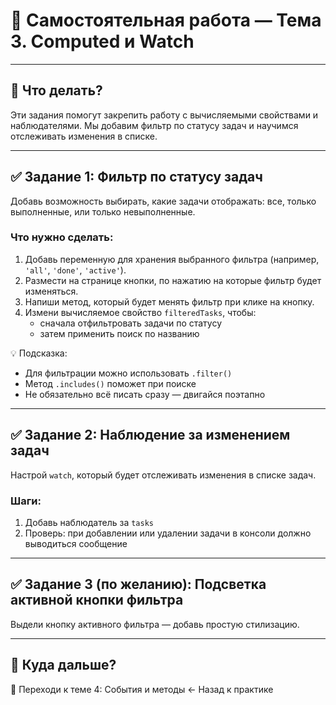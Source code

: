 # 🧠 Самостоятельная работа — Тема 3. Computed и Watch

---

## 📍 Что делать?

Эти задания помогут закрепить работу с вычисляемыми свойствами и наблюдателями. Мы добавим фильтр по статусу задач и научимся отслеживать изменения в списке.

---

## ✅ Задание 1: Фильтр по статусу задач

Добавь возможность выбирать, какие задачи отображать: все, только выполненные, или только невыполненные.

### Что нужно сделать:

1. Добавь переменную для хранения выбранного фильтра (например, `'all'`, `'done'`, `'active'`).
2. Размести на странице кнопки, по нажатию на которые фильтр будет изменяться.
3. Напиши метод, который будет менять фильтр при клике на кнопку.
4. Измени вычисляемое свойство `filteredTasks`, чтобы:
   - сначала отфильтровать задачи по статусу
   - затем применить поиск по названию

💡 Подсказка:
- Для фильтрации можно использовать `.filter()`
- Метод `.includes()` поможет при поиске
- Не обязательно всё писать сразу — двигайся поэтапно

---

## ✅ Задание 2: Наблюдение за изменением задач

Настрой `watch`, который будет отслеживать изменения в списке задач.

### Шаги:

1. Добавь наблюдатель за `tasks`
2. Проверь: при добавлении или удалении задачи в консоли должно выводиться сообщение

---

## ✅ Задание 3 (по желанию): Подсветка активной кнопки фильтра

Выдели кнопку активного фильтра — добавь простую стилизацию.

---

## 🧭 Куда дальше?

📘 Переходи к теме 4: События и методы
← Назад к практике